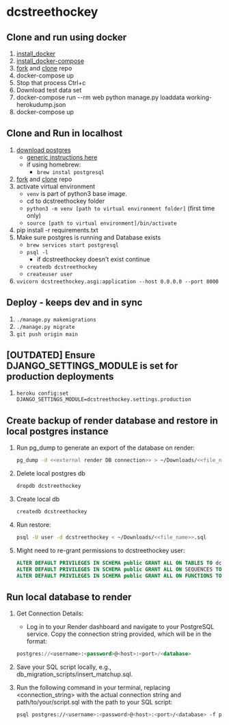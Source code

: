 # dcstreethockey

## Clone and run using docker

1. [install_docker](https://docs.docker.com/engine/installation/)
1. [install_docker-compose](https://docs.docker.com/compose/install/)
1. [fork](https://help.github.com/articles/fork-a-repo/) and [clone](https://help.github.com/articles/cloning-a-repository/) repo
1. docker-compose up
1. Stop that process Ctrl+c
1. Download test data set
1. docker-compose run --rm web python manage.py loaddata working-herokudump.json
1. docker-compose up

## Clone and Run in localhost

1. [download postgres](https://www.enterprisedb.com/downloads/postgres-postgresql-downloads#linux)
   - [generic instructions here](https://www.postgresql.org/download/linux/)
   - if using homebrew: 
      - ```brew instal postgresql```
1. [fork](https://help.github.com/articles/fork-a-repo/) and [clone](https://help.github.com/articles/cloning-a-repository/) repo
1. activate virtual environment 
   - ```venv``` is part of python3 base image.
   - cd to dcstreethockey folder
   - ```python3 -m venv [path to virtual environment folder]``` (first time only)
   - ```source [path to virtual environment]/bin/activate```
1. pip install -r requirements.txt
1. Make sure postgres is running and Database exists
   - ```brew services start postgresql```
   - ```psql -l```
      - if dcstreethockey doesn't exist continue
   - ```createdb dcstreethockey```
   - ```createuser user```
1. ```uvicorn dcstreethockey.asgi:application --host 0.0.0.0 --port 8000```

## Deploy - keeps dev and  in sync

1. ```./manage.py makemigrations```
1. ```./manage.py migrate```
1. ```git push origin main```

## [OUTDATED] Ensure DJANGO_SETTINGS_MODULE is set for production deployments

1. ```heroku config:set DJANGO_SETTINGS_MODULE=dcstreethockey.settings.production```

## Create backup of render database and restore in local postgres instance

1. Run pg_dump to generate an export of the database on render: 

    ```bash
    pg_dump -d <<external render DB connection>> > ~/Downloads/<<file_name>>.sql 
    ```

1. Delete local postgres db

    ```bash
    dropdb dcstreethockey
    ```

1. Create local db

    ```bash
    createdb dcstreethockey
    ```

1. Run restore:

    ```bash
    psql -U user -d dcstreethockey < ~/Downloads/<<file_name>>.sql
    ```

1. Might need to re-grant permissions to dcstreethockey user:

    ```sql
    ALTER DEFAULT PRIVILEGES IN SCHEMA public GRANT ALL ON TABLES TO dcstreethockey;
    ALTER DEFAULT PRIVILEGES IN SCHEMA public GRANT ALL ON SEQUENCES TO dcstreethockey;
    ALTER DEFAULT PRIVILEGES IN SCHEMA public GRANT ALL ON FUNCTIONS TO dcstreethockey;
    ```

## Run local database to render

1. Get Connection Details:
   - Log in to your Render dashboard and navigate to your PostgreSQL service. Copy the connection string provided, which will be in the format:

    ```sql
    postgres://<username>:<password>@<host>:<port>/<database>
    ```

1. Save your SQL script locally, e.g., db_migration_scripts/insert_matchup.sql.
1. Run the following command in your terminal, replacing <connection_string> with the actual connection string and path/to/your/script.sql with the path to your SQL script:

    ```bash
    psql postgres://<username>:<password>@<host>:<port>/<database> -f path/to/your/script.sql
    ```
